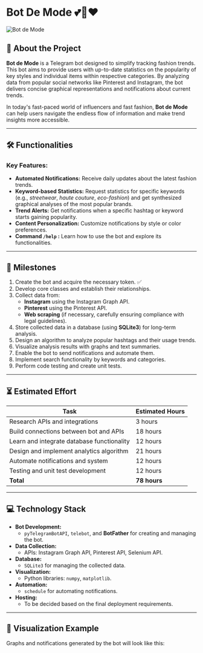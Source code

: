 # Bot De Mode 💕🌸❤️ 

![Bot de Mode](https://img.shields.io/badge/Telegram%20Bot-Fashion%20Trends-ffb6c1)

## 📖 About the Project

**Bot de Mode** is a Telegram bot designed to simplify tracking fashion trends. This bot aims to provide users with up-to-date statistics on the popularity of key styles and individual items within respective categories. By analyzing data from popular social networks like Pinterest and Instagram, the bot delivers concise graphical representations and notifications about current trends. 

In today's fast-paced world of influencers and fast fashion, **Bot de Mode** can help users navigate the endless flow of information and make trend insights more accessible.

---

## 🛠️ Functionalities

### Key Features:
- **Automated Notifications:** Receive daily updates about the latest fashion trends.
- **Keyword-based Statistics:** Request statistics for specific keywords (e.g., *streetwear*, *haute couture*, *eco-fashion*) and get synthesized graphical analyses of the most popular brands.
- **Trend Alerts:** Get notifications when a specific hashtag or keyword starts gaining popularity.
- **Content Personalization:** Customize notifications by style or color preferences.
- **Command `/help` :** Learn how to use the bot and explore its functionalities.

---

## 📅 Milestones

1. Create the bot and acquire the necessary token. ✅
2. Develop core classes and establish their relationships.
3. Collect data from:
   - **Instagram** using the Instagram Graph API.
   - **Pinterest** using the Pinterest API.
   - **Web scraping** (if necessary, carefully ensuring compliance with legal guidelines).
4. Store collected data in a database (using **SQLite3**) for long-term analysis.
5. Design an algorithm to analyze popular hashtags and their usage trends.
6. Visualize analysis results with graphs and text summaries.
7. Enable the bot to send notifications and automate them.
8. Implement search functionality by keywords and categories.
9. Perform code testing and create unit tests.

---

## ⏳ Estimated Effort

| **Task**                                  | **Estimated Hours** |
|-------------------------------------------|----------------------|
| Research APIs and integrations            | 3 hours             |
| Build connections between bot and APIs    | 18 hours            |
| Learn and integrate database functionality| 12 hours            |
| Design and implement analytics algorithm  | 21 hours            |
| Automate notifications and system         | 12 hours            |
| Testing and unit test development         | 12 hours            |
| **Total**                                 | **78 hours**        |

---

## 💻 Technology Stack

- **Bot Development:**
  - `pyTelegramBotAPI`, `telebot`, and **BotFather** for creating and managing the bot.
- **Data Collection:**
  - APIs: Instagram Graph API, Pinterest API, Selenium API.
- **Database:**
  - `SQLite3` for managing the collected data.
- **Visualization:**
  - Python libraries: `numpy`, `matplotlib`.
- **Automation:**
  - `schedule` for automating notifications.
- **Hosting:**
  - To be decided based on the final deployment requirements.

---

## 🎨 Visualization Example

Graphs and notifications generated by the bot will look like this:

